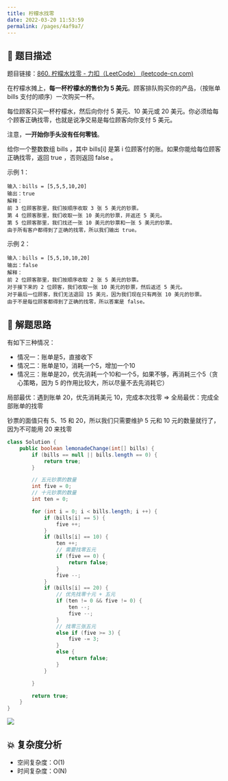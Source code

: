 ```yaml
---
title: 柠檬水找零
date: 2022-03-20 11:53:59
permalink: /pages/4af9a7/
---
```


## 📃 题目描述

题目链接：[860. 柠檬水找零 - 力扣（LeetCode） (leetcode-cn.com)](https://leetcode-cn.com/problems/lemonade-change/)

在柠檬水摊上，**每一杯柠檬水的售价为 5 美元**。顾客排队购买你的产品，（按账单 bills 支付的顺序）一次购买一杯。

每位顾客只买一杯柠檬水，然后向你付 5 美元、10 美元或 20 美元。你必须给每个顾客正确找零，也就是说净交易是每位顾客向你支付 5 美元。

注意，**一开始你手头没有任何零钱**。

给你一个整数数组 bills ，其中 bills[i] 是第 i 位顾客付的账。如果你能给每位顾客正确找零，返回 true ，否则返回 false 。

示例 1：

```
输入：bills = [5,5,5,10,20]
输出：true
解释：
前 3 位顾客那里，我们按顺序收取 3 张 5 美元的钞票。
第 4 位顾客那里，我们收取一张 10 美元的钞票，并返还 5 美元。
第 5 位顾客那里，我们找还一张 10 美元的钞票和一张 5 美元的钞票。
由于所有客户都得到了正确的找零，所以我们输出 true。
```

示例 2：

```
输入：bills = [5,5,10,10,20]
输出：false
解释：
前 2 位顾客那里，我们按顺序收取 2 张 5 美元的钞票。
对于接下来的 2 位顾客，我们收取一张 10 美元的钞票，然后返还 5 美元。
对于最后一位顾客，我们无法退回 15 美元，因为我们现在只有两张 10 美元的钞票。
由于不是每位顾客都得到了正确的找零，所以答案是 false。
```

## 🔔 解题思路

有如下三种情况：

- 情况一：账单是5，直接收下
- 情况二：账单是10，消耗一个5，增加一个10
- 情况三：账单是20，优先消耗一个10和一个5，如果不够，再消耗三个5（贪心策略，因为 5 的作用比较大，所以尽量不去先消耗它）

局部最优：遇到账单 20，优先消耗美元 10，完成本次找零 => 全局最优：完成全部账单的找零

钞票的面值只有 5、15 和 20，所以我们只需要维护 5 元和 10 元的数量就行了，因为不可能用 20 来找零


```java
class Solution {
    public boolean lemonadeChange(int[] bills) {
        if (bills == null || bills.length == 0) {
            return true;
        }

        // 五元钞票的数量
        int five = 0;
        // 十元钞票的数量
        int ten = 0;

        for (int i = 0; i < bills.length; i ++) {
            if (bills[i] == 5) {
                five ++;
            }
            if (bills[i] == 10) {
                ten ++;
                // 需要找零五元
                if (five == 0) {
                    return false;
                }
                five --;
            }
            if (bills[i] == 20) {
                // 优先找零十元 + 五元
                if (ten != 0 && five != 0) {
                    ten --;
                    five --;
                }
                // 找零三张五元
                else if (five >= 3) {
                    five -= 3;
                }
                else {
                    return false;
                }
            }

        }

        return true;
    }
}
```

![](https://gitee.com/veal98/images/raw/master/img/20220112123947.png)

## 💥 复杂度分析

- 空间复杂度：O(1)
- 时间复杂度：O(N)


